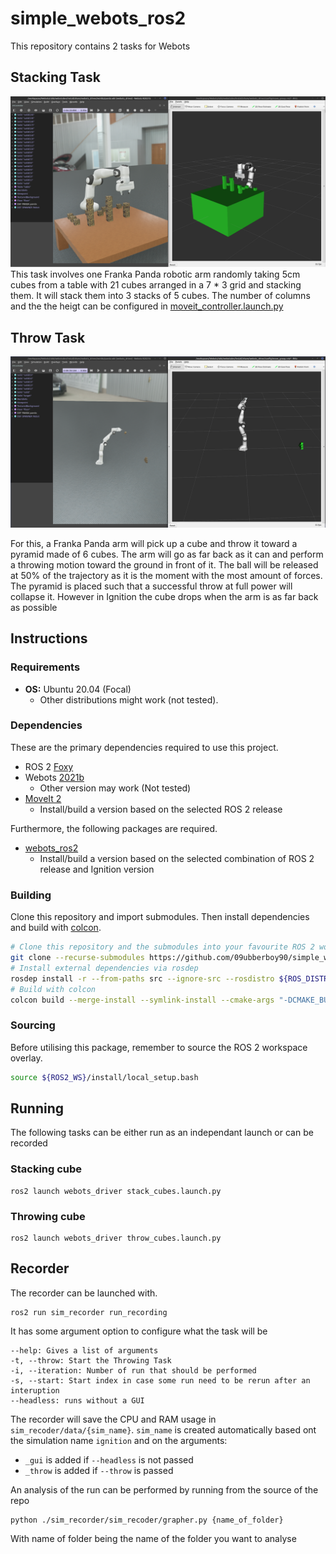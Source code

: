 # simple_webots_ros2

This repository contains 2 tasks for Webots  

## Stacking Task
![Stacking Cube task](https://github.com/09ubberboy90/simple_webot_ros2/blob/bbe24b34e19a651f0feb8c4047790903ab244baa/imgs/Webots_place.png "Stacking Cube task")
This task involves one Franka Panda robotic arm randomly taking 5cm cubes from a table with 21 cubes arranged in a 7 * 3 grid and stacking them. It will stack them into 3 stacks of 5 cubes. The number of columns and the the heigt can be configured in [moveit_controller.launch.py](https://github.com/09ubberboy90/simple_ignition_ros2/blob/a59ab173732613deca22c6ee2fb0c64cf43ecc09/simple_arm/launch/moveit_controller.launch.py#L63)

## Throw Task
![Throw Task](https://github.com/09ubberboy90/simple_webot_ros2/blob/bbe24b34e19a651f0feb8c4047790903ab244baa/imgs/Webots_throw.png "Throw Task ")

For this, a Franka Panda arm will pick up a cube and throw it toward a pyramid made of 6 cubes. The arm will go as far back as it can and perform a throwing motion toward the ground in front of it. The ball will be released at 50% of the trajectory as it is the moment with the most amount of forces. The pyramid is placed such that a successful throw at full power will collapse it. However in Ignition the cube drops when the arm is as far back as possible

## Instructions

### Requirements

- **OS:** Ubuntu 20.04 (Focal)
  - Other distributions might work (not tested).

### Dependencies

These are the primary dependencies required to use this project.

- ROS 2 [Foxy](https://docs.ros.org/en/foxy/Installation.html)
- Webots [2021b](https://cyberbotics.com/)
  - Other version may work (Not tested)
- [MoveIt 2](https://moveit.ros.org/install-moveit2/binary)
  - Install/build a version based on the selected ROS 2 release

Furthermore, the following packages are required.

- [webots_ros2](https://github.com/cyberbotics/webots_ros2)
  - Install/build a version based on the selected combination of ROS 2 release and Ignition version

### Building

Clone this repository and import submodules. Then install dependencies and build with [colcon](https://colcon.readthedocs.io).

```bash
# Clone this repository and the submodules into your favourite ROS 2 workspace
git clone --recurse-submodules https://github.com/09ubberboy90/simple_webots_ros2.git
# Install external dependencies via rosdep
rosdep install -r --from-paths src --ignore-src --rosdistro ${ROS_DISTRO}
# Build with colcon
colcon build --merge-install --symlink-install --cmake-args "-DCMAKE_BUILD_TYPE=Release"
```

### Sourcing

Before utilising this package, remember to source the ROS 2 workspace overlay.

```bash
source ${ROS2_WS}/install/local_setup.bash
```

## Running
The following tasks can be either run as an independant launch or can be recorded

### Stacking cube

```
ros2 launch webots_driver stack_cubes.launch.py
```
### Throwing cube

```
ros2 launch webots_driver throw_cubes.launch.py
```
## Recorder
The recorder can be launched with. 
```
ros2 run sim_recorder run_recording 
```
It has some argument option to configure what the task will be
```
--help: Gives a list of arguments
-t, --throw: Start the Throwing Task
-i, --iteration: Number of run that should be performed
-s, --start: Start index in case some run need to be rerun after an interuption
--headless: runs without a GUI
```

The recorder will save the CPU and RAM usage in `sim_recoder/data/{sim_name}`.
`sim_name` is created automatically based ont the simulation name `ignition` and on the arguments:
- `_gui` is added if `--headless` is not passed
- `_throw` is added if `--throw` is passed

An analysis of the run can be performed by running from the source of the repo
```
python ./sim_recorder/sim_recoder/grapher.py {name_of_folder}
```
With name of folder being the name of the folder you want to analyse
